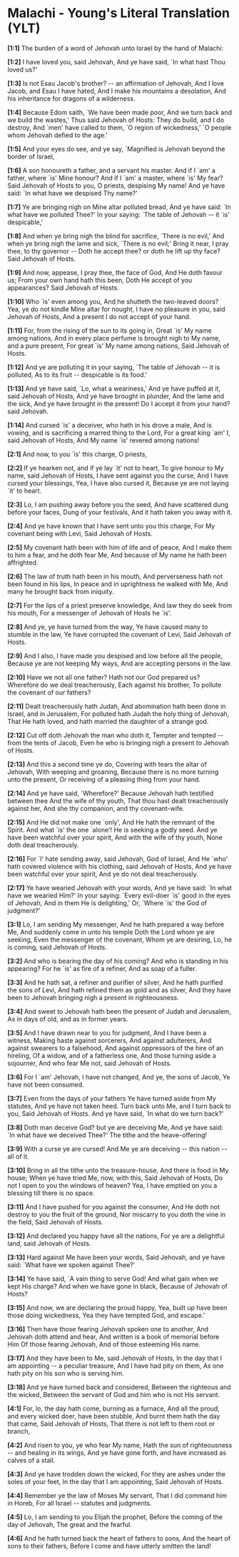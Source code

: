 # Malachi - Young's Literal Translation (YLT)

**[1:1]** The burden of a word of Jehovah unto Israel by the hand of Malachi:

**[1:2]** I have loved you, said Jehovah, And ye have said, \`In what hast Thou loved us?'

**[1:3]** Is not Esau Jacob's brother? -- an affirmation of Jehovah, And I love Jacob, and Esau I have hated, And I make his mountains a desolation, And his inheritance for dragons of a wilderness.

**[1:4]** Because Edom saith, \`We have been made poor, And we turn back and we build the wastes,' Thus said Jehovah of Hosts: They do build, and I do destroy, And \`men' have called to them, \`O region of wickedness,' \`O people whom Jehovah defied to the age.'

**[1:5]** And your eyes do see, and ye say, \`Magnified is Jehovah beyond the border of Israel,

**[1:6]** A son honoureth a father, and a servant his master. And if I \`am' a father, where \`is' Mine honour? And if I \`am' a master, where \`is' My fear? Said Jehovah of Hosts to you, O priests, despising My name! And ye have said: \`In what have we despised Thy name?'

**[1:7]** Ye are bringing nigh on Mine altar polluted bread, And ye have said: \`In what have we polluted Thee?' In your saying: \`The table of Jehovah -- it \`is' despicable,'

**[1:8]** And when ye bring nigh the blind for sacrifice, \`There is no evil,' And when ye bring nigh the lame and sick, \`There is no evil;' Bring it near, I pray thee, to thy governor -- Doth he accept thee? or doth he lift up thy face? Said Jehovah of Hosts.

**[1:9]** And now, appease, I pray thee, the face of God, And He doth favour us; From your own hand hath this been, Doth He accept of you appearances? Said Jehovah of Hosts.

**[1:10]** Who \`is' even among you, And he shutteth the two-leaved doors? Yea, ye do not kindle Mine altar for nought, I have no pleasure in you, said Jehovah of Hosts, And a present I do not accept of your hand.

**[1:11]** For, from the rising of the sun to its going in, Great \`is' My name among nations, And in every place perfume is brought nigh to My name, and a pure present, For great \`is' My name among nations, Said Jehovah of Hosts.

**[1:12]** And ye are polluting it in your saying, \`The table of Jehovah -- it is polluted, As to its fruit -- despicable is its food.'

**[1:13]** And ye have said, \`Lo, what a weariness,' And ye have puffed at it, said Jehovah of Hosts, And ye have brought in plunder, And the lame and the sick, And ye have brought in the present! Do I accept it from your hand? said Jehovah.

**[1:14]** And cursed \`is' a deceiver, who hath in his drove a male, And is vowing, and is sacrificing a marred thing to the Lord, For a great king \`am' I, said Jehovah of Hosts, And My name \`is' revered among nations!

**[2:1]** And now, to you \`is' this charge, O priests,

**[2:2]** If ye hearken not, and if ye lay \`it' not to heart, To give honour to My name, said Jehovah of Hosts, I have sent against you the curse, And I have cursed your blessings, Yea, I have also cursed it, Because ye are not laying \`it' to heart.

**[2:3]** Lo, I am pushing away before you the seed, And have scattered dung before your faces, Dung of your festivals, And it hath taken you away with it.

**[2:4]** And ye have known that I have sent unto you this charge, For My covenant being with Levi, Said Jehovah of Hosts.

**[2:5]** My covenant hath been with him of life and of peace, And I make them to him a fear, and he doth fear Me, And because of My name he hath been affrighted.

**[2:6]** The law of truth hath been in his mouth, And perverseness hath not been found in his lips, In peace and in uprightness he walked with Me, And many he brought back from iniquity.

**[2:7]** For the lips of a priest preserve knowledge, And law they do seek from his mouth, For a messenger of Jehovah of Hosts he \`is'.

**[2:8]** And ye, ye have turned from the way, Ye have caused many to stumble in the law, Ye have corrupted the covenant of Levi, Said Jehovah of Hosts.

**[2:9]** And I also, I have made you despised and low before all the people, Because ye are not keeping My ways, And are accepting persons in the law.

**[2:10]** Have we not all one father? Hath not our God prepared us? Wherefore do we deal treacherously, Each against his brother, To pollute the covenant of our fathers?

**[2:11]** Dealt treacherously hath Judah, And abomination hath been done in Israel, and in Jerusalem, For polluted hath Judah the holy thing of Jehovah, That He hath loved, and hath married the daughter of a strange god.

**[2:12]** Cut off doth Jehovah the man who doth it, Tempter and tempted -- from the tents of Jacob, Even he who is bringing nigh a present to Jehovah of Hosts.

**[2:13]** And this a second time ye do, Covering with tears the altar of Jehovah, With weeping and groaning, Because there is no more turning unto the present, Or receiving of a pleasing thing from your hand.

**[2:14]** And ye have said, \`Wherefore?' Because Jehovah hath testified between thee And the wife of thy youth, That thou hast dealt treacherously against her, And she thy companion, and thy covenant-wife.

**[2:15]** And He did not make one \`only', And He hath the remnant of the Spirit. And what \`is' the one \`alone'! He is seeking a godly seed. And ye have been watchful over your spirit, And with the wife of thy youth, None doth deal treacherously.

**[2:16]** For \`I' hate sending away, said Jehovah, God of Israel, And He \`who' hath covered violence with his clothing, said Jehovah of Hosts, And ye have been watchful over your spirit, And ye do not deal treacherously.

**[2:17]** Ye have wearied Jehovah with your words, And ye have said: \`In what have we wearied Him?' In your saying: \`Every evil-doer \`is' good in the eyes of Jehovah, And in them He is delighting,' Or, \`Where \`is' the God of judgment?'

**[3:1]** Lo, I am sending My messenger, And he hath prepared a way before Me, And suddenly come in unto his temple Doth the Lord whom ye are seeking, Even the messenger of the covenant, Whom ye are desiring, Lo, he is coming, said Jehovah of Hosts.

**[3:2]** And who is bearing the day of his coming? And who is standing in his appearing? For he \`is' as fire of a refiner, And as soap of a fuller.

**[3:3]** And he hath sat, a refiner and purifier of silver, And he hath purified the sons of Levi, And hath refined them as gold and as silver, And they have been to Jehovah bringing nigh a present in righteousness.

**[3:4]** And sweet to Jehovah hath been the present of Judah and Jerusalem, As in days of old, and as in former years.

**[3:5]** And I have drawn near to you for judgment, And I have been a witness, Making haste against sorcerers, And against adulterers, And against swearers to a falsehood, And against oppressors of the hire of an hireling, Of a widow, and of a fatherless one, And those turning aside a sojourner, And who fear Me not, said Jehovah of Hosts.

**[3:6]** For I \`am' Jehovah, I have not changed, And ye, the sons of Jacob, Ye have not been consumed.

**[3:7]** Even from the days of your fathers Ye have turned aside from My statutes, And ye have not taken heed. Turn back unto Me, and I turn back to you, Said Jehovah of Hosts. And ye have said, \`In what do we turn back?'

**[3:8]** Doth man deceive God? but ye are deceiving Me, And ye have said: \`In what have we deceived Thee?' The tithe and the heave-offering!

**[3:9]** With a curse ye are cursed! And Me ye are deceiving -- this nation -- all of it.

**[3:10]** Bring in all the tithe unto the treasure-house, And there is food in My house; When ye have tried Me, now, with this, Said Jehovah of Hosts, Do not I open to you the windows of heaven? Yea, I have emptied on you a blessing till there is no space.

**[3:11]** And I have pushed for you against the consumer, And He doth not destroy to you the fruit of the ground, Nor miscarry to you doth the vine in the field, Said Jehovah of Hosts.

**[3:12]** And declared you happy have all the nations, For ye are a delightful land, said Jehovah of Hosts.

**[3:13]** Hard against Me have been your words, Said Jehovah, and ye have said: \`What have we spoken against Thee?'

**[3:14]** Ye have said, \`A vain thing to serve God! And what gain when we kept His charge? And when we have gone in black, Because of Jehovah of Hosts?

**[3:15]** And now, we are declaring the proud happy, Yea, built up have been those doing wickedness, Yea they have tempted God, and escape.'

**[3:16]** Then have those fearing Jehovah spoken one to another, And Jehovah doth attend and hear, And written is a book of memorial before Him Of those fearing Jehovah, And of those esteeming His name.

**[3:17]** And they have been to Me, said Jehovah of Hosts, In the day that I am appointing -- a peculiar treasure, And I have had pity on them, As one hath pity on his son who is serving him.

**[3:18]** And ye have turned back and considered, Between the righteous and the wicked, Between the servant of God and him who is not His servant.

**[4:1]** For, lo, the day hath come, burning as a furnace, And all the proud, and every wicked doer, have been stubble, And burnt them hath the day that came, Said Jehovah of Hosts, That there is not left to them root or branch,

**[4:2]** And risen to you, ye who fear My name, Hath the sun of righteousness -- and healing in its wings, And ye have gone forth, and have increased as calves of a stall.

**[4:3]** And ye have trodden down the wicked, For they are ashes under the soles of your feet, In the day that I am appointing, Said Jehovah of Hosts.

**[4:4]** Remember ye the law of Moses My servant, That I did command him in Horeb, For all Israel -- statutes and judgments.

**[4:5]** Lo, I am sending to you Elijah the prophet, Before the coming of the day of Jehovah, The great and the fearful.

**[4:6]** And he hath turned back the heart of fathers to sons, And the heart of sons to their fathers, Before I come and have utterly smitten the land!
